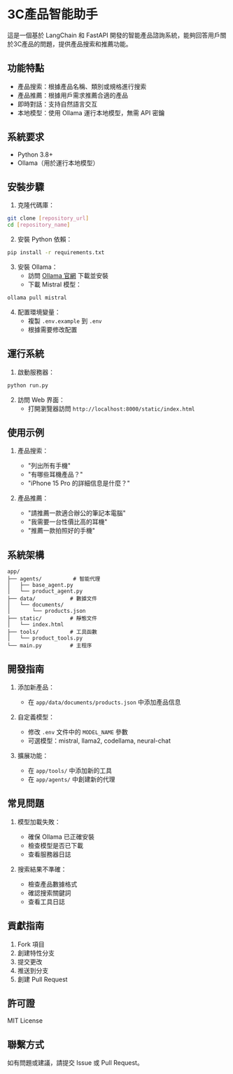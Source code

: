 # 3C產品智能助手

這是一個基於 LangChain 和 FastAPI 開發的智能產品諮詢系統，能夠回答用戶關於3C產品的問題，提供產品搜索和推薦功能。

## 功能特點

- 產品搜索：根據產品名稱、類別或規格進行搜索
- 產品推薦：根據用戶需求推薦合適的產品
- 即時對話：支持自然語言交互
- 本地模型：使用 Ollama 運行本地模型，無需 API 密鑰

## 系統要求

- Python 3.8+
- Ollama（用於運行本地模型）

## 安裝步驟

1. 克隆代碼庫：
```bash
git clone [repository_url]
cd [repository_name]
```

2. 安裝 Python 依賴：
```bash
pip install -r requirements.txt
```

3. 安裝 Ollama：
   - 訪問 [Ollama 官網](https://ollama.ai/) 下載並安裝
   - 下載 Mistral 模型：
```bash
ollama pull mistral
```

4. 配置環境變量：
   - 複製 `.env.example` 到 `.env`
   - 根據需要修改配置

## 運行系統

1. 啟動服務器：
```bash
python run.py
```

2. 訪問 Web 界面：
   - 打開瀏覽器訪問 `http://localhost:8000/static/index.html`

## 使用示例

1. 產品搜索：
   - "列出所有手機"
   - "有哪些耳機產品？"
   - "iPhone 15 Pro 的詳細信息是什麼？"

2. 產品推薦：
   - "請推薦一款適合辦公的筆記本電腦"
   - "我需要一台性價比高的耳機"
   - "推薦一款拍照好的手機"

## 系統架構

```
app/
├── agents/          # 智能代理
│   ├── base_agent.py
│   └── product_agent.py
├── data/           # 數據文件
│   └── documents/
│       └── products.json
├── static/         # 靜態文件
│   └── index.html
├── tools/          # 工具函數
│   └── product_tools.py
└── main.py         # 主程序
```

## 開發指南

1. 添加新產品：
   - 在 `app/data/documents/products.json` 中添加產品信息

2. 自定義模型：
   - 修改 `.env` 文件中的 `MODEL_NAME` 參數
   - 可選模型：mistral, llama2, codellama, neural-chat

3. 擴展功能：
   - 在 `app/tools/` 中添加新的工具
   - 在 `app/agents/` 中創建新的代理

## 常見問題

1. 模型加載失敗：
   - 確保 Ollama 已正確安裝
   - 檢查模型是否已下載
   - 查看服務器日誌

2. 搜索結果不準確：
   - 檢查產品數據格式
   - 確認搜索關鍵詞
   - 查看工具日誌

## 貢獻指南

1. Fork 項目
2. 創建特性分支
3. 提交更改
4. 推送到分支
5. 創建 Pull Request

## 許可證

MIT License

## 聯繫方式

如有問題或建議，請提交 Issue 或 Pull Request。 